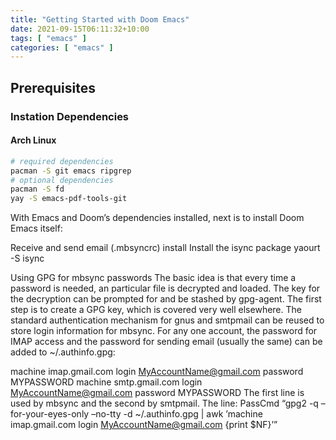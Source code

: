 ```yaml
---
title: "Getting Started with Doom Emacs"
date: 2021-09-15T06:11:32+10:00
tags: [ "emacs" ]
categories: [ "emacs" ]
---
```

## Prerequisites
### Instation Dependencies
#### Arch Linux
```bash
# required dependencies
pacman -S git emacs ripgrep
# optional dependencies
pacman -S fd
yay -S emacs-pdf-tools-git
```

With Emacs and Doom’s dependencies installed, next is to install Doom Emacs itself:


Receive and send email (.mbsyncrc)
install
Install the isync package yaourt -S isync

Using GPG for mbsync passwords
The basic idea is that every time a password is needed, an particular file is decrypted and loaded. The key for the decryption can be prompted for and be stashed by gpg-agent. The first step is to create a GPG key, which is covered very well elsewhere. The standard authentication mechanism for gnus and smtpmail can be reused to store login information for mbsync. For any one account, the password for IMAP access and the password for sending email (usually the same) can be added to ~/.authinfo.gpg:

machine imap.gmail.com login MyAccountName@gmail.com password MYPASSWORD machine smtp.gmail.com login MyAccountName@gmail.com password MYPASSWORD The first line is used by mbsync and the second by smtpmail. The line: PassCmd “gpg2 -q –for-your-eyes-only –no-tty -d ~/.authinfo.gpg | awk ’machine imap.gmail.com login MyAccountName@gmail.com {print $NF}’”
